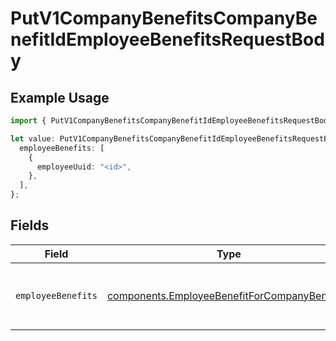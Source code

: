 # PutV1CompanyBenefitsCompanyBenefitIdEmployeeBenefitsRequestBody

## Example Usage

```typescript
import { PutV1CompanyBenefitsCompanyBenefitIdEmployeeBenefitsRequestBody } from "gusto_embedded/models/operations";

let value: PutV1CompanyBenefitsCompanyBenefitIdEmployeeBenefitsRequestBody = {
  employeeBenefits: [
    {
      employeeUuid: "<id>",
    },
  ],
};
```

## Fields

| Field                                                                                                        | Type                                                                                                         | Required                                                                                                     | Description                                                                                                  |
| ------------------------------------------------------------------------------------------------------------ | ------------------------------------------------------------------------------------------------------------ | ------------------------------------------------------------------------------------------------------------ | ------------------------------------------------------------------------------------------------------------ |
| `employeeBenefits`                                                                                           | [components.EmployeeBenefitForCompanyBenefit](../../models/components/employeebenefitforcompanybenefit.md)[] | :heavy_check_mark:                                                                                           | The list of employee benefits to create or update                                                            |